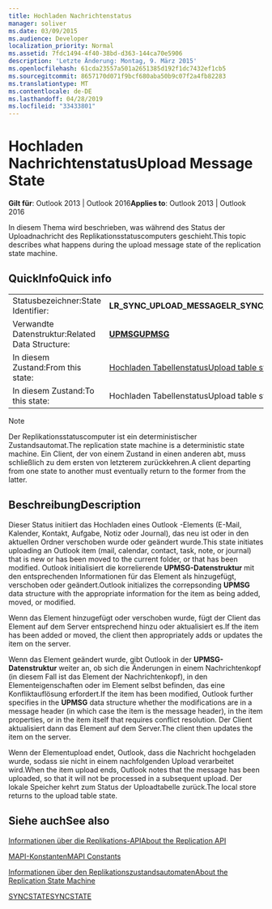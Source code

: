 ```yaml
---
title: Hochladen Nachrichtenstatus
manager: soliver
ms.date: 03/09/2015
ms.audience: Developer
localization_priority: Normal
ms.assetid: 7fdc1494-4f40-38bd-d363-144ca70e5906
description: 'Letzte Änderung: Montag, 9. März 2015'
ms.openlocfilehash: 61cda23557a501a2651385d192f1dc7432ef1cb5
ms.sourcegitcommit: 8657170d071f9bcf680aba50b9c07f2a4fb82283
ms.translationtype: MT
ms.contentlocale: de-DE
ms.lasthandoff: 04/28/2019
ms.locfileid: "33433801"
---
```

# <a name="upload-message-state"></a><span data-ttu-id="77c12-103">Hochladen Nachrichtenstatus</span><span class="sxs-lookup"><span data-stu-id="77c12-103">Upload Message State</span></span>

  
  
<span data-ttu-id="77c12-104">**Gilt für**: Outlook 2013 | Outlook 2016</span><span class="sxs-lookup"><span data-stu-id="77c12-104">**Applies to**: Outlook 2013 | Outlook 2016</span></span> 
  
 <span data-ttu-id="77c12-105">In diesem Thema wird beschrieben, was während des Status der Uploadnachricht des Replikationsstatuscomputers geschieht.</span><span class="sxs-lookup"><span data-stu-id="77c12-105">This topic describes what happens during the upload message state of the replication state machine.</span></span> 
  
## <a name="quick-info"></a><span data-ttu-id="77c12-106">QuickInfo</span><span class="sxs-lookup"><span data-stu-id="77c12-106">Quick info</span></span>

|||
|:-----|:-----|
|<span data-ttu-id="77c12-107">Statusbezeichner:</span><span class="sxs-lookup"><span data-stu-id="77c12-107">State Identifier:</span></span>  <br/> |<span data-ttu-id="77c12-108">**LR_SYNC_UPLOAD_MESSAGE**</span><span class="sxs-lookup"><span data-stu-id="77c12-108">**LR_SYNC_UPLOAD_MESSAGE**</span></span> <br/> |
|<span data-ttu-id="77c12-109">Verwandte Datenstruktur:</span><span class="sxs-lookup"><span data-stu-id="77c12-109">Related Data Structure:</span></span>  <br/> |<span data-ttu-id="77c12-110">**[UPMSG](upmsg.md)**</span><span class="sxs-lookup"><span data-stu-id="77c12-110">**[UPMSG](upmsg.md)**</span></span> <br/> |
|<span data-ttu-id="77c12-111">In diesem Zustand:</span><span class="sxs-lookup"><span data-stu-id="77c12-111">From this state:</span></span>  <br/> |[<span data-ttu-id="77c12-112">Hochladen Tabellenstatus</span><span class="sxs-lookup"><span data-stu-id="77c12-112">Upload table state</span></span>](upload-table-state.md) <br/> |
|<span data-ttu-id="77c12-113">In diesem Zustand:</span><span class="sxs-lookup"><span data-stu-id="77c12-113">To this state:</span></span>  <br/> |<span data-ttu-id="77c12-114">Hochladen Tabellenstatus</span><span class="sxs-lookup"><span data-stu-id="77c12-114">Upload table state</span></span>  <br/> |
   
> [!NOTE]
> <span data-ttu-id="77c12-115">Der Replikationsstatuscomputer ist ein deterministischer Zustandsautomat.</span><span class="sxs-lookup"><span data-stu-id="77c12-115">The replication state machine is a deterministic state machine.</span></span> <span data-ttu-id="77c12-116">Ein Client, der von einem Zustand in einen anderen abt, muss schließlich zu dem ersten von letzterem zurückkehren.</span><span class="sxs-lookup"><span data-stu-id="77c12-116">A client departing from one state to another must eventually return to the former from the latter.</span></span> 
  
## <a name="description"></a><span data-ttu-id="77c12-117">Beschreibung</span><span class="sxs-lookup"><span data-stu-id="77c12-117">Description</span></span>

<span data-ttu-id="77c12-118">Dieser Status initiiert das Hochladen eines Outlook -Elements (E-Mail, Kalender, Kontakt, Aufgabe, Notiz oder Journal), das neu ist oder in den aktuellen Ordner verschoben wurde oder geändert wurde.</span><span class="sxs-lookup"><span data-stu-id="77c12-118">This state initiates uploading an Outlook item (mail, calendar, contact, task, note, or journal) that is new or has been moved to the current folder, or that has been modified.</span></span> <span data-ttu-id="77c12-119">Outlook initialisiert die korrelierende **UPMSG-Datenstruktur** mit den entsprechenden Informationen für das Element als hinzugefügt, verschoben oder geändert.</span><span class="sxs-lookup"><span data-stu-id="77c12-119">Outlook initializes the correpsonding **UPMSG** data structure with the appropriate information for the item as being added, moved, or modified.</span></span> 
  
<span data-ttu-id="77c12-120">Wenn das Element hinzugefügt oder verschoben wurde, fügt der Client das Element auf dem Server entsprechend hinzu oder aktualisiert es.</span><span class="sxs-lookup"><span data-stu-id="77c12-120">If the item has been added or moved, the client then appropriately adds or updates the item on the server.</span></span> 
  
<span data-ttu-id="77c12-121">Wenn das Element geändert wurde, gibt Outlook in der **UPMSG-Datenstruktur** weiter an, ob sich die Änderungen in einem Nachrichtenkopf (in diesem Fall ist das Element der Nachrichtenkopf), in den Elementeigenschaften oder im Element selbst befinden, das eine Konfliktauflösung erfordert.</span><span class="sxs-lookup"><span data-stu-id="77c12-121">If the item has been modified, Outlook further specifies in the **UPMSG** data structure whether the modifications are in a message header (in which case the item is the message header), in the item properties, or in the item itself that requires conflict resolution.</span></span> <span data-ttu-id="77c12-122">Der Client aktualisiert dann das Element auf dem Server.</span><span class="sxs-lookup"><span data-stu-id="77c12-122">The client then updates the item on the server.</span></span> 
  
<span data-ttu-id="77c12-123">Wenn der Elementupload endet, Outlook, dass die Nachricht hochgeladen wurde, sodass sie nicht in einem nachfolgenden Upload verarbeitet wird.</span><span class="sxs-lookup"><span data-stu-id="77c12-123">When the item upload ends, Outlook notes that the message has been uploaded, so that it will not be processed in a subsequent upload.</span></span> <span data-ttu-id="77c12-124">Der lokale Speicher kehrt zum Status der Uploadtabelle zurück.</span><span class="sxs-lookup"><span data-stu-id="77c12-124">The local store returns to the upload table state.</span></span>
  
## <a name="see-also"></a><span data-ttu-id="77c12-125">Siehe auch</span><span class="sxs-lookup"><span data-stu-id="77c12-125">See also</span></span>



[<span data-ttu-id="77c12-126">Informationen über die Replikations-API</span><span class="sxs-lookup"><span data-stu-id="77c12-126">About the Replication API</span></span>](about-the-replication-api.md)
  
[<span data-ttu-id="77c12-127">MAPI-Konstanten</span><span class="sxs-lookup"><span data-stu-id="77c12-127">MAPI Constants</span></span>](mapi-constants.md)
  
[<span data-ttu-id="77c12-128">Informationen über den Replikationszustandsautomaten</span><span class="sxs-lookup"><span data-stu-id="77c12-128">About the Replication State Machine</span></span>](about-the-replication-state-machine.md)
  
[<span data-ttu-id="77c12-129">SYNCSTATE</span><span class="sxs-lookup"><span data-stu-id="77c12-129">SYNCSTATE</span></span>](syncstate.md)

